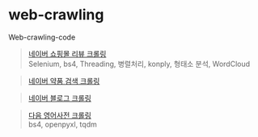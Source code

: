 # web-crawling
Web-crawling-code


> [네이버 쇼핑몰 리뷰 크롤링](https://github.com/Xenrose/web-crawling/tree/main/naver_shopping_review)  
Selenium, bs4, Threading, 병렬처리, konply, 형태소 분석, WordCloud
    
> [네이버 약품 검색 크롤링](https://github.com/Xenrose/web-crawling/tree/main/naver_pill_crawling)  
 

> [네이버 블로그 크롤링](https://github.com/Xenrose/web-crawling/tree/main/naver_blog_crawler)  
  

>[다음 영어사전 크롤링](https://github.com/Xenrose/web-crawling/tree/main/phonetic_alphabet)  
>bs4, openpyxl, tqdm


